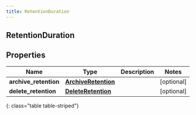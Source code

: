 ```yaml
---
title: RetentionDuration
---
```

## RetentionDuration

## Properties

|Name | Type | Description | Notes|
|------------ | ------------- | ------------- | -------------|
| **archive_retention** | [**ArchiveRetention**](ArchiveRetention.html) |  | [optional] |
| **delete_retention** | [**DeleteRetention**](DeleteRetention.html) |  | [optional] |
{: class="table table-striped"}


